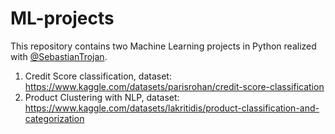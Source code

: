# ML-projects
This repository contains two Machine Learning projects in Python realized with [@SebastianTrojan](https://github.com/SebastianTrojan).
1. Credit Score classification, dataset: https://www.kaggle.com/datasets/parisrohan/credit-score-classification
2. Product Clustering with NLP, dataset: https://www.kaggle.com/datasets/lakritidis/product-classification-and-categorization
